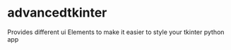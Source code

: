 # advancedtkinter
Provides different ui Elements to make it easier to style your tkinter python app
